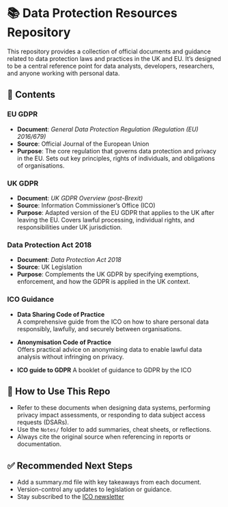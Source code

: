 # 📚 Data Protection Resources Repository

This repository provides a collection of official documents and guidance related to data protection laws and practices in the UK and EU. It’s designed to be a central reference point for data analysts, developers, researchers, and anyone working with personal data.

## 📂 Contents

### EU GDPR
- **Document**: _General Data Protection Regulation (Regulation (EU) 2016/679)_
- **Source**: Official Journal of the European Union
- **Purpose**: The core regulation that governs data protection and privacy in the EU. Sets out key principles, rights of individuals, and obligations of organisations.

### UK GDPR
- **Document**: _UK GDPR Overview (post-Brexit)_
- **Source**: Information Commissioner’s Office (ICO)
- **Purpose**: Adapted version of the EU GDPR that applies to the UK after leaving the EU. Covers lawful processing, individual rights, and responsibilities under UK jurisdiction.

### Data Protection Act 2018
- **Document**: _Data Protection Act 2018_
- **Source**: UK Legislation
- **Purpose**: Complements the UK GDPR by specifying exemptions, enforcement, and how the GDPR is applied in the UK context.

### ICO Guidance
- **Data Sharing Code of Practice**  
  A comprehensive guide from the ICO on how to share personal data responsibly, lawfully, and securely between organisations.
  
- **Anonymisation Code of Practice**  
  Offers practical advice on anonymising data to enable lawful data analysis without infringing on privacy.

- **ICO guide to GDPR**
  A booklet of guidance to GDPR by the ICO

## 🧠 How to Use This Repo

- Refer to these documents when designing data systems, performing privacy impact assessments, or responding to data subject access requests (DSARs).
- Use the `Notes/` folder to add summaries, cheat sheets, or reflections.
- Always cite the original source when referencing in reports or documentation.

## ✅ Recommended Next Steps

- Add a summary.md file with key takeaways from each document.
- Version-control any updates to legislation or guidance.
- Stay subscribed to the [ICO newsletter](https)

